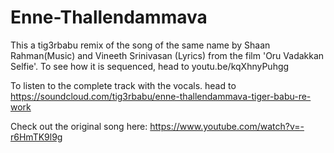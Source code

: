 # Enne-Thallendammava

This a tig3rbabu remix of the song of the same name by Shaan Rahman(Music) and Vineeth Srinivasan (Lyrics) from the film 'Oru Vadakkan Selfie'. To see how it is sequenced, head to youtu.be/kqXhnyPuhgg 

To listen to the complete track with the vocals. head to https://soundcloud.com/tig3rbabu/enne-thallendammava-tiger-babu-re-work

Check out the original song here: 
https://www.youtube.com/watch?v=-r6HmTK9l9g
